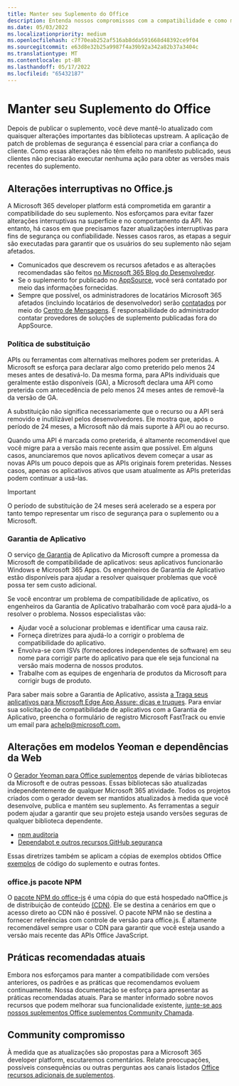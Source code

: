 ```yaml
---
title: Manter seu Suplemento do Office
description: Entenda nossos compromissos com a compatibilidade e como manter seu suplemento atualizado.
ms.date: 05/03/2022
ms.localizationpriority: medium
ms.openlocfilehash: c7f70eab252af516ab8dda591668d48392ce9f04
ms.sourcegitcommit: e63d8e32b25a9987f4a39b92a342a82b37a3404c
ms.translationtype: MT
ms.contentlocale: pt-BR
ms.lasthandoff: 05/17/2022
ms.locfileid: "65432187"
---
```

# <a name="maintain-your-office-add-in"></a>Manter seu Suplemento do Office

Depois de publicar o suplemento, você deve mantê-lo atualizado com quaisquer alterações importantes das bibliotecas upstream. A aplicação de patch de problemas de segurança é essencial para criar a confiança do cliente. Como essas alterações não têm efeito no manifesto publicado, seus clientes não precisarão executar nenhuma ação para obter as versões mais recentes do suplemento.

## <a name="breaking-changes-in-officejs"></a>Alterações interruptivas no Office.js

A Microsoft 365 developer platform está comprometida em garantir a compatibilidade do seu suplemento. Nos esforçamos para evitar fazer alterações interruptivas na superfície e no comportamento da API. No entanto, há casos em que precisamos fazer atualizações interruptivas para fins de segurança ou confiabilidade. Nesses casos raros, as etapas a seguir são executadas para garantir que os usuários do seu suplemento não sejam afetados.

- Comunicados que descrevem os recursos afetados e as alterações recomendadas são feitos [no Microsoft 365 Blog do Desenvolvedor](https://devblogs.microsoft.com/microsoft365dev/).
- Se o suplemento for publicado no [AppSource](/office/dev/store/submit-to-appsource-via-partner-center), você será contatado por meio das informações fornecidas.
- Sempre que possível, os administradores de locatários Microsoft 365 afetados (incluindo locatários de desenvolvedor) serão [contatados](https://developer.microsoft.com/microsoft-365/dev-program) por meio do [Centro de Mensagens](/microsoft-365/admin/manage/message-center). É responsabilidade do administrador contatar provedores de soluções de suplemento publicadas fora do AppSource.

### <a name="deprecation-policy"></a>Política de substituição

APIs ou ferramentas com alternativas melhores podem ser preteridas. A Microsoft se esforça para declarar algo como preterido pelo menos 24 meses antes de desativá-lo. Da mesma forma, para APIs individuais que geralmente estão disponíveis (GA), a Microsoft declara uma API como preterida com antecedência de pelo menos 24 meses antes de removê-la da versão de GA.

A substituição não significa necessariamente que o recurso ou a API será removido e inutilizável pelos desenvolvedores. Ele mostra que, após o período de 24 meses, a Microsoft não dá mais suporte à API ou ao recurso.

Quando uma API é marcada como preterida, é altamente recomendável que você migre para a versão mais recente assim que possível. Em alguns casos, anunciaremos que novos aplicativos devem começar a usar as novas APIs um pouco depois que as APIs originais forem preteridas. Nesses casos, apenas os aplicativos ativos que usam atualmente as APIs preteridas podem continuar a usá-las.

> [!IMPORTANT]
> O período de substituição de 24 meses será acelerado se a espera por tanto tempo representar um risco de segurança para o suplemento ou a Microsoft.

### <a name="app-assure"></a>Garantia de Aplicativo

O serviço [de Garantia](https://www.microsoft.com/fasttrack/microsoft-365/app-assure) de Aplicativo da Microsoft cumpre a promessa da Microsoft de compatibilidade de aplicativos: seus aplicativos funcionarão Windows e Microsoft 365 Apps. Os engenheiros de Garantia de Aplicativo estão disponíveis para ajudar a resolver quaisquer problemas que você possa ter sem custo adicional.

Se você encontrar um problema de compatibilidade de aplicativo, os engenheiros da Garantia de Aplicativo trabalharão com você para ajudá-lo a resolver o problema. Nossos especialistas vão:

- Ajudar você a solucionar problemas e identificar uma causa raiz.
- Forneça diretrizes para ajudá-lo a corrigir o problema de compatibilidade do aplicativo.
- Envolva-se com ISVs (fornecedores independentes de software) em seu nome para corrigir parte do aplicativo para que ele seja funcional na versão mais moderna de nossos produtos.
- Trabalhe com as equipes de engenharia de produtos da Microsoft para corrigir bugs de produto.

Para saber mais sobre a Garantia de Aplicativo, assista [a Traga seus aplicativos para Microsoft Edge App Assure: dicas e truques](https://techcommunity.microsoft.com/t5/video-hub/bring-your-apps-to-microsoft-edge-with-app-assure-tips-and/ba-p/2167619). Para enviar sua solicitação de compatibilidade de aplicativos com a Garantia de [](https://aka.ms/AppAssureRequest) Aplicativo, preencha o formulário de registro Microsoft FastTrack ou envie um email para [achelp@microsoft.com.](mailto:achelp@microsoft.com)

## <a name="changes-to-yeoman-templates-and-web-dependencies"></a>Alterações em modelos Yeoman e dependências da Web

O [Gerador Yeoman para Office suplementos](../develop/yeoman-generator-overview.md) depende de várias bibliotecas da Microsoft e de outras pessoas. Essas bibliotecas são atualizadas independentemente de qualquer Microsoft 365 atividade. Todos os projetos criados com o gerador devem ser mantidos atualizados à medida que você desenvolve, publica e mantém seu suplemento. As ferramentas a seguir podem ajudar a garantir que seu projeto esteja usando versões seguras de qualquer biblioteca dependente.

- [npm auditoria](https://docs.npmjs.com/cli/v6/commands/npm-audit/)
- [Dependabot e outros recursos GitHub segurança](https://github.com/features/security)

Essas diretrizes também se aplicam a cópias de exemplos obtidos Office [exemplos](https://github.com/OfficeDev/Office-Add-in-samples) de código do suplemento e outras fontes.

### <a name="officejs-npm-package"></a>office.js pacote NPM

O [pacote NPM do office-js](https://www.npmjs.com/package/@microsoft/office-js) é uma cópia do que está hospedado naOffice.js de distribuição de conteúdo [ (CDN)](../develop/understanding-the-javascript-api-for-office.md#accessing-the-office-javascript-api-library). Ele se destina a cenários em que o acesso direto ao CDN não é possível. O pacote NPM não se destina a fornecer referências com controle de versão para office.js. É altamente recomendável sempre usar o CDN para garantir que você esteja usando a versão mais recente das APIs Office JavaScript.

## <a name="current-best-practices"></a>Práticas recomendadas atuais

Embora nos esforçamos para manter a compatibilidade com versões anteriores, os padrões e as práticas que recomendamos evoluem continuamente. Nossa documentação se esforça para apresentar as práticas recomendadas atuais. Para se manter informado sobre novos recursos que podem melhorar sua funcionalidade existente, [junte-se aos nossos suplementos Office suplementos Community Chamada](../overview/office-add-ins-community-call.md).

## <a name="community-engagement"></a>Community compromisso

À medida que as atualizações são propostas para a Microsoft 365 developer platform, escutaremos comentários. Relate preocupações, possíveis consequências ou outras perguntas aos canais listados [Office recursos adicionais de suplementos](../resources/resources-links-help.md).
